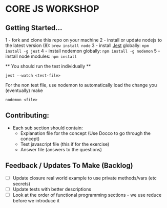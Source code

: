 # CORE JS WORKSHOP

## Getting Started...

1 - fork and clone this repo on your machine
2 - install or update nodejs to the latest version (8): ```brew install node```
3 - install [Jest](https://facebook.github.io/jest/) globally: ```npm install -g jest```
4 - install nodemon globally: ```npm install -g nodemon```
5 - install node modules: ```npm install```

** You should run the test individually **

```jest --watch <test-file>```

For the non test file, use nodemon to automatically load the change you (eventually) make

```
nodemon <file>
```

## Contributing:

* Each sub section should contain: 
    * Explanation file for the concept (Use Docco to go through the concept)
    * Test javascript file (this if for the exercise)
    * Answer file (answers to the questions)
    
## Feedback / Updates To Make (Backlog)

- [ ] Update closure real world example to use private methods/vars (etc secrets)
- [ ] Update tests with better descriptions
- [ ] Look at the order of functional programming sections - we use reduce before we introduce it